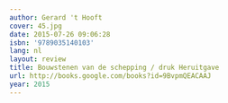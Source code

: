 ```yaml
---
author: Gerard 't Hooft
cover: 45.jpg
date: 2015-07-26 09:06:28
isbn: '9789035140103'
lang: nl
layout: review
title: Bouwstenen van de schepping / druk Heruitgave
url: http://books.google.com/books?id=9BvpmQEACAAJ
year: 2015
---
```


